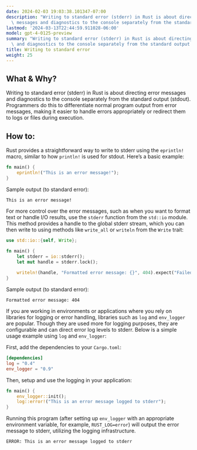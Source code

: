 ```yaml
---
date: 2024-02-03 19:03:38.101347-07:00
description: "Writing to standard error (stderr) in Rust is about directing error\
  \ messages and diagnostics to the console separately from the standard output (stdout).\u2026"
lastmod: '2024-03-13T22:44:59.911028-06:00'
model: gpt-4-0125-preview
summary: "Writing to standard error (stderr) in Rust is about directing error messages\
  \ and diagnostics to the console separately from the standard output (stdout).\u2026"
title: Writing to standard error
weight: 25
---
```


## What & Why?
Writing to standard error (stderr) in Rust is about directing error messages and diagnostics to the console separately from the standard output (stdout). Programmers do this to differentiate normal program output from error messages, making it easier to handle errors appropriately or redirect them to logs or files during execution.

## How to:
Rust provides a straightforward way to write to stderr using the `eprintln!` macro, similar to how `println!` is used for stdout. Here’s a basic example:

```rust
fn main() {
    eprintln!("This is an error message!");
}
```

Sample output (to standard error):
```
This is an error message!
```

For more control over the error messages, such as when you want to format text or handle I/O results, use the `stderr` function from the `std::io` module. This method provides a handle to the global stderr stream, which you can then write to using methods like `write_all` or `writeln` from the `Write` trait:

```rust
use std::io::{self, Write};

fn main() {
    let stderr = io::stderr();
    let mut handle = stderr.lock();
    
    writeln!(handle, "Formatted error message: {}", 404).expect("Failed to write to stderr");
}
```

Sample output (to standard error):
```
Formatted error message: 404
```

If you are working in environments or applications where you rely on libraries for logging or error handling, libraries such as `log` and `env_logger` are popular. Though they are used more for logging purposes, they are configurable and can direct error log levels to stderr. Below is a simple usage example using `log` and `env_logger`:

First, add the dependencies to your `Cargo.toml`:
```toml
[dependencies]
log = "0.4"
env_logger = "0.9"
```

Then, setup and use the logging in your application:
```rust
fn main() {
    env_logger::init();
    log::error!("This is an error message logged to stderr");
}
```

Running this program (after setting up `env_logger` with an appropriate environment variable, for example, `RUST_LOG=error`) will output the error message to stderr, utilizing the logging infrastructure.

```plaintext
ERROR: This is an error message logged to stderr
```
